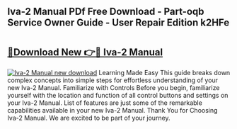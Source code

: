 ## Iva-2 Manual PDf Free Download - Part-oqb Service Owner Guide - User Repair Edition k2HFe

# <h2><a href="http://bc43686.oget.top/?id=Iva-2+Manual">🔗Download New 👉🔴 Iva-2 Manual</a></h2>

[![Iva-2 Manual new download](https://i.imgur.com/5g1atiW.png)](http://bc43686.oget.top/?id=Iva-2+Manual)
Learning Made Easy This guide breaks down complex concepts into simple steps for effortless understanding of your new Iva-2 Manual. Familiarize with Controls Before you begin, familiarize yourself with the location and function of all control buttons and settings on your Iva-2 Manual. List of features are just some of the remarkable capabilities available in your new Iva-2 Manual. Thank You for Choosing Iva-2 Manual. We are excited to be part of your journey.
